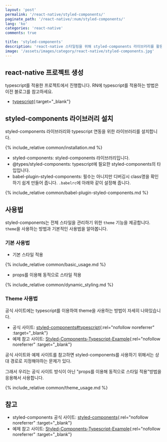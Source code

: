 ```yaml
---
layout: 'post'
permalink: '/react-native/styled-components/'
paginate_path: '/react-native/:num/styled-components/'
lang: 'ko'
categories: 'react-native'
comments: true

title: 'styled-components'
description: 'react-native 스타일링을 위해 styled-components 라이브러리를 활용하는 방법에 대해 알아보자.'
image: '/assets/images/category/react-native/styled-components.jpg'
---
```



## react-native 프로젝트 생성
typescript를 적용한 프로젝트에서 진행합니다. RN에 typescript를 적용하는 방법은 이전 블로그를 참고하세요.
- [typescript]({{site.url}}/{{page.categories}}/typescript/){:target="_blank"}

## styled-components 라이브러리 설치
styled-components 라이브러리와 typescript 연동을 위한 라이브러리를 설치합니다.

{% include_relative common/installation.md %}

- styled-components: styled-components 라이브러리입니다.
- @types/styled-components: typescript에 필요한 styled-components의 타입입니다.
- babel-plugin-styled-components: 필수는 아니지만 디버깅시 class명을 확인하기 쉽게 만들어 줍니다. ```.babelrc```에 아래와 같이 설정해 줍니다.

{% include_relative common/babel-plugin-styled-components.md %}

## 사용법
styled-components는 전체 스타일을 관리하기 위한 ```theme``` 기능을 제공합니다. ```theme```을 사용하는 방법과 기본적인 사용법을 알아봅니다.

### 기본 사용법
- 기본 스타일 적용

{% include_relative common/basic_usage.md %}

- props를 이용해 동적으로 스타일 적용

{% include_relative common/dynamic_styling.md %}

### Theme 사용법
공식 사이트에는 typescript를 이용하여 theme을 사용하는 방법이 자세히 나와있습니다.
- 공식 사이트: [styled-components#typescript](https://www.styled-components.com/docs/api#typescript){:rel="nofollow noreferrer" :target="_blank"}
- 예제 참고 사이트: [Styled-Components-Typescript-Example](https://github.com/patrick91/Styled-Components-Typescript-Example){:rel="nofollow noreferrer" :target="_blank"}

공식 사이트와 예제 사이트를 참고하면 styled-components를 사용하기 위해서는 상대 경로로 지정해야하는 문제가 있다.

그래서 우리는 공식 사이트 방식이 아닌 "props를 이용해 동적으로 스타일 적용"방법을 응용해서 사용합니다.

{% include_relative common/theme_usage.md %}

## 참고
- styled-components 공식 사이트: [styled-components](https://www.styled-components.com/docs){:rel="nofollow noreferrer" :target="_blank"}
- 예제 참고 사이트: [Styled-Components-Typescript-Example](https://github.com/patrick91/Styled-Components-Typescript-Example){:rel="nofollow noreferrer" :target="_blank"}